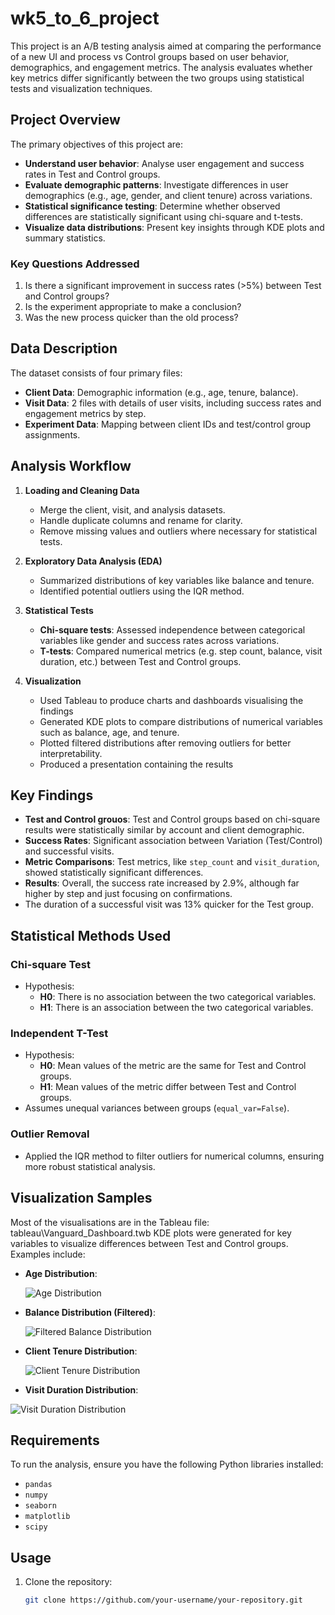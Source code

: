 # wk5_to_6_project

This project is an A/B testing analysis aimed at comparing the performance of a new UI and process vs Control groups based on user behavior, demographics, and engagement metrics. The analysis evaluates whether key metrics differ significantly between the two groups using statistical tests and visualization techniques.

## Project Overview

The primary objectives of this project are:
- **Understand user behavior**: Analyse user engagement and success rates in Test and Control groups.
- **Evaluate demographic patterns**: Investigate differences in user demographics (e.g., age, gender, and client tenure) across variations.
- **Statistical significance testing**: Determine whether observed differences are statistically significant using chi-square and t-tests.
- **Visualize data distributions**: Present key insights through KDE plots and summary statistics.

### Key Questions Addressed
1. Is there a significant improvement in success rates (>5%) between Test and Control groups?
2. Is the experiment appropriate to make a conclusion?
3. Was the new process quicker than the old process?

## Data Description

The dataset consists of four primary files:
- **Client Data**: Demographic information (e.g., age, tenure, balance).
- **Visit Data**: 2 files with details of user visits, including success rates and engagement metrics by step.
- **Experiment Data**: Mapping between client IDs and test/control group assignments.

## Analysis Workflow

1. **Loading and Cleaning Data**
   - Merge the client, visit, and analysis datasets.
   - Handle duplicate columns and rename for clarity.
   - Remove missing values and outliers where necessary for statistical tests.

2. **Exploratory Data Analysis (EDA)**
   - Summarized distributions of key variables like balance and tenure.
   - Identified potential outliers using the IQR method.

3. **Statistical Tests**
   - **Chi-square tests**: Assessed independence between categorical variables like gender and success rates across variations.
   - **T-tests**: Compared numerical metrics (e.g. step count, balance, visit duration, etc.) between Test and Control groups.

4. **Visualization**
   - Used Tableau to produce charts and dashboards visualising the findings
   - Generated KDE plots to compare distributions of numerical variables such as balance, age, and tenure.
   - Plotted filtered distributions after removing outliers for better interpretability.
   - Produced a presentation containing the results

## Key Findings

- **Test and Control grouos**: Test and Control groups based on chi-square results were statistically similar by account and client demographic.
- **Success Rates**: Significant association between Variation (Test/Control) and successful visits.
- **Metric Comparisons**: Test metrics, like `step_count` and `visit_duration`, showed statistically significant differences.
- **Results**: Overall, the success rate increased by 2.9%, although far higher by step and just focusing on confirmations.
- The duration of a successful visit was 13% quicker for the Test group.

## Statistical Methods Used

### Chi-square Test
- Hypothesis:
  - **H0**: There is no association between the two categorical variables.
  - **H1**: There is an association between the two categorical variables.

### Independent T-Test
- Hypothesis:
  - **H0**: Mean values of the metric are the same for Test and Control groups.
  - **H1**: Mean values of the metric differ between Test and Control groups.
- Assumes unequal variances between groups (`equal_var=False`).

### Outlier Removal
- Applied the IQR method to filter outliers for numerical columns, ensuring more robust statistical analysis.

## Visualization Samples
Most of the visualisations are in the Tableau file: tableau\Vanguard_Dashboard.twb
KDE plots were generated for key variables to visualize differences between Test and Control groups. Examples include:

- **Age Distribution**:
  
  ![Age Distribution](figures/age_dist_control_vs_test.png)
  
- **Balance Distribution (Filtered)**:
  
  ![Filtered Balance Distribution](figures/bal_dist_control_vs_test_filtered.png)
  
- **Client Tenure Distribution**:
  
  ![Client Tenure Distribution](figures/clnt_tenure_dist_control_vs_test.png)

- **Visit Duration Distribution**:
  
 ![Visit Duration Distribution](figures/visit_duration_control_vs_test.png)

## Requirements

To run the analysis, ensure you have the following Python libraries installed:
- `pandas`
- `numpy`
- `seaborn`
- `matplotlib`
- `scipy`

## Usage

1. Clone the repository:
   ```bash
   git clone https://github.com/your-username/your-repository.git
